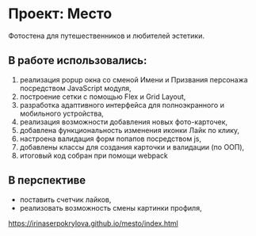 # Проект: Место

Фотостена для путешественников и любителей эстетики.

## В работе использовались:

1. реализация popup окна со сменой Имени и Призвания персонажа посредством JavaScript модуля,
2. построение сетки с помощью Flex и Grid Layout,
3. разработка адаптивного интерфейса для полноэкранного и мобильного устройства,
4. реализация возможности добавления новых фото-карточек,
5. добавлена функциональность изменения иконки Лайк по клику,
6. настроена валидация форм попапов посредством js,
7. добавлены классы для создания карточки и валидации (по ООП),
8. итоговый код собран при помощи webpack

## В перспективе

- поставить счетчик лайков,
- реализовать возможность смены картинки профиля,

https://irinaserpokrylova.github.io/mesto/index.html
